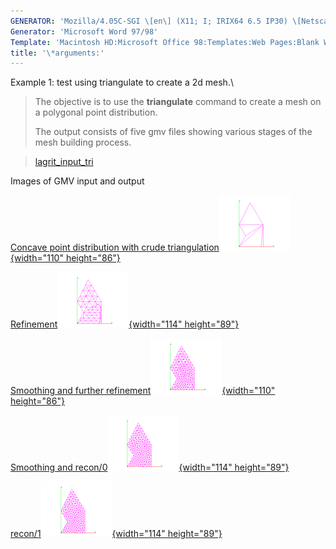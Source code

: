 ```yaml
---
GENERATOR: 'Mozilla/4.05C-SGI \[en\] (X11; I; IRIX64 6.5 IP30) \[Netscape\]'
Generator: 'Microsoft Word 97/98'
Template: 'Macintosh HD:Microsoft Office 98:Templates:Web Pages:Blank Web Page'
title: '\*arguments:'
---
```


Example 1: test using triangulate to create a 2d mesh.\

> The objective is to use the **triangulate** command to create a mesh
> on a polygonal point distribution.
>
> The output consists of five gmv files showing various stages of the
> mesh building process.

> [lagrit\_input\_tri](../input_output/lagrit_input_tri)
>
Images of GMV input and output

[Concave point distribution with crude
triangulation](image/triang1.gif)[![](image/triang1_tn.gif){width="110"
height="86"}](image/triang1.gif)

[Refinement](image/triang2.gif)[![](image/triang2_tn.gif){width="114"
height="89"}](image/triang2.gif)

[Smoothing and further
refinement](image/triang3.gif)[![](image/triang3_tn.gif){width="110"
height="86"}](image/triang3.gif)

[Smoothing and
recon/0](image/picture4.gif)[![](image/triang4_tn.gif){width="114"
height="89"}](image/picture4.gif)

[recon/1](image/picture5.gif)[![](image/triang5_tn.gif){width="114"
height="89"}](image/picture5.gif)
